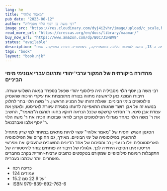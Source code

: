 ```yaml
---
lang: he
title: "מאמר אלוהי"
pub_date: "2023-06-12"
author: "רבי משה בן יוסף הלוי מסביליה"
image_src: "https://res.cloudinary.com/dyj4i2vhr/image/upload/c_scale,h_1000/v1691748441/IMG20230811125752_k0fjxr.jpg"
read_more_url: "https://crescas.org/en/docs/library/maamar/"
buy_now_url: "https://www.amazon.com/dp/B0C7J5HBV9"
status: "available"
description: "רבי משה בן יוסף הלוי מסביליה, פילוסוף יהודי בולט מהמאה ה-13, נחשב לסמכות עליונה במטאפיזיקה, גיאומטריה ותורת המוזיקה. ספרו <em>מאמר אלוהי</em>, עוסק בשאלת זהותו של המניע הראשון, אחת השאלות המרכזיות בפילוסופיה של ימי הביניים."
tags: "book"
layout: "book.njk"
---
```


### מהדורה ביקורתית של המקור ערבי־יהודי ותרגום עברי אנונימי מימי הביניים

רבי משה בן יוסף הלוי מסביליה היה פילוסוף יהודי שפעל בספרד במאה השלוש עשרה. חיבורו המוצג כאן לראשונה מתווה בצורה מתומצתת את עיקרי הויכוח שהעסיק פילוסופים בימי הביניים: שאלת זהותו של המניע הראשון. ר' משה הלוי בחר לחלוק בנושא זה על אבן רושד שהגותו התאפיינה לדעתו בסגידה עיוורת לאריסטו, ולאמץ את עמדת אבן סינא. ר' חסדאי קרשקש שככל הנראה דווקא בחוגו תורגם ה"מאמר", החשיב את ר' משה הלוי כאחד מגדולי הפילוסופים וקרוב לודאי שבזכותו הכירו את ר' משה הלוי ר' יוסף אלבו ואברבנאל.

הסגנון הנגיש יחסית של "מאמר אלוהי" עשוי להיות מתאים במיוחד למי שרק מתחיל להתעניין בפילוסופיה של ימי הביניים. מאידך, גם החוקרים של הפילוסופיה האריסטוטלית יגלו בו עניין רב והסיכום של אחד הדיונים החשובים שהעסיקו את מפרשי אריסטו אינו הסיבה היחידה לכך. גלגוליו של חיבור זה פותחים צוהר להיסטוריה של התקבלות רעיונות פילוסופיים שמקורם בטקסטים כתובים ערבית-יהודית בקרב מחברים מאוחרים יותר שכתבו בעברית.

* כריכה רכה
* 124 עמודים
* 15.2 על 22.9 סמ'
* ISBN 979-839-692-763-6